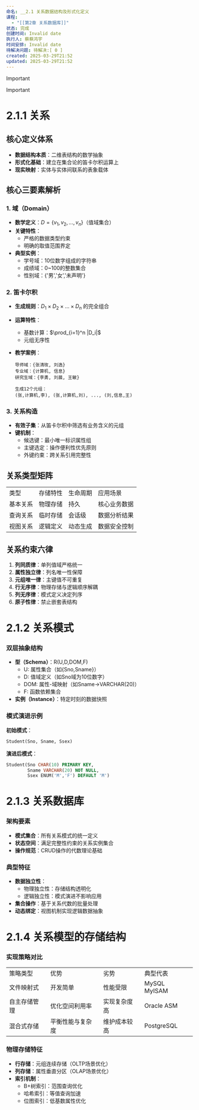 ```yaml
---
命名: __2.1 关系数据结构及形式化定义
课程:
  - "[[第2章 关系数据库]]"
状态: 完成
创建时间: Invalid date
执行人: 蔡蔡鸿宇
时间安排: Invalid date
待解决问题: 待解决:[ 0 ]
created: 2025-03-29T21:52
updated: 2025-03-29T21:52
---
```

> [!important]

> [!important]

# 2.1.1 关系

## 核心定义体系

- **数据结构本质**：二维表结构的数学抽象
- **形式化基础**：建立在集合论的笛卡尔积运算上
- **现实映射**：实体与实体间联系的表象载体

## 核心三要素解析

### 1. 域（Domain）

- **数学定义**：$D = \{v_1, v_2, ..., v_n\}$（值域集合）
- **关键特性**：
    - 严格的数据类型约束
    - 明确的取值范围界定
- **典型实例**：
    - 学号域：10位数字组成的字符串
    - 成绩域：0~100的整数集合
    - 性别域：{'男','女','未声明'}

### 2. 笛卡尔积

- **生成规则**：$D_1×D_2×...×D_n$ 的完全组合
- **运算特性**：
    - 基数计算：$\prod_{i=1}^n |D_i|$
    - 元组无序性
- **教学案例**：
    
    ```Plain
    导师域：{张清玫, 刘逸}
    专业域：{计算机, 信息}
    研究生域：{李勇, 刘晨, 王敏}
    
    生成12个元组：
    (张,计算机,李), (张,计算机,刘), ..., (刘,信息,王)
    ```
    

### 3. 关系构造

- **有效子集**：从笛卡尔积中筛选有业务含义的元组
- **键机制**：
    - 候选键：最小唯一标识属性组
    - 主键选定：操作便利性优先原则
    - 外键约束：跨关系引用完整性

## 关系类型矩阵

|   |   |   |   |
|---|---|---|---|
|类型|存储特性|生命周期|应用场景|
|基本关系|物理存储|持久|核心业务数据|
|查询关系|临时存储|会话级|数据分析结果|
|视图关系|逻辑定义|动态生成|数据安全控制|

## 关系约束六律

1. **列同质律**：单列值域严格统一
2. **属性独立律**：列名唯一性保障
3. **元组唯一律**：主键值不可重复
4. **行无序律**：物理存储与逻辑顺序解耦
5. **列无序律**：模式定义决定列序
6. **原子性律**：禁止嵌套表结构

# 2.1.2 关系模式

### 双层抽象结构

- **型（Schema）**：R(U,D,DOM,F)
    - U: 属性集合（如{Sno,Sname}）
    - D: 值域定义（如Sno域为10位数字）
    - DOM: 属性-域映射（如Sname→VARCHAR(20)）
    - F: 函数依赖集合
- **实例（Instance）**：特定时刻的数据快照

### 模式演进示例

**初始模式**：

```SQL
Student(Sno, Sname, Ssex)
```

**演进后模式**：

```SQL
Student(Sno CHAR(10) PRIMARY KEY,
        Sname VARCHAR(20) NOT NULL,
        Ssex ENUM('M','F') DEFAULT 'M')
```

# 2.1.3 关系数据库

### 架构要素

- **模式集合**：所有关系模式的统一定义
- **状态空间**：满足完整性约束的关系实例集合
- **操作规范**：CRUD操作的代数理论基础

### 典型特征

- **数据独立性**：
    - 物理独立性：存储结构透明化
    - 逻辑独立性：模式演进不影响应用
- **集合操作**：基于关系代数的批量处理
- **动态绑定**：视图机制实现逻辑数据抽象

# 2.1.4 关系模型的存储结构

### 实现策略对比

|   |   |   |   |
|---|---|---|---|
|策略类型|优势|劣势|典型代表|
|文件映射式|开发简单|性能受限|MySQL MyISAM|
|自主存储管理|优化空间利用率|实现复杂度高|Oracle ASM|
|混合式存储|平衡性能与复杂度|维护成本较高|PostgreSQL|

### 物理存储特征

- **行存储**：元组连续存储（OLTP场景优化）
- **列存储**：属性垂直分区（OLAP场景优化）
- **索引机制**：
    - B+树索引：范围查询优化
    - 哈希索引：等值查询加速
    - 位图索引：低基数属性优化